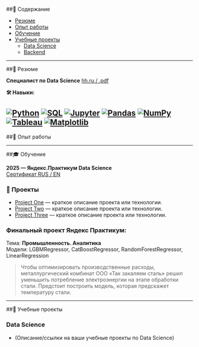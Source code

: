 ##📑 Содержание
- [Резюме](#резюме)
- [Опыт работы](#опыт-работы)
- [Обучение](#обучение)
- [Учебные проекты](#учебные-проекты)
    - [Data Science](#data-science)
    - [Backend](#backend)

---

##📝 Резюме

**Специалист по Data Science**  [hh.ru / .pdf](#) 

**🛠️ Навыки:**

[![Python](https://img.shields.io/badge/-Python-3776AB?style=flat-square&logo=python&logoColor=white)](https://www.python.org/)
[![SQL](https://img.shields.io/badge/-SQL-4479A1?style=flat-square&logo=postgresql&logoColor=white)]()
[![Jupyter](https://img.shields.io/badge/-Jupyter-F37626?style=flat-square&logo=jupyter&logoColor=white)](https://jupyter.org/)
[![Pandas](https://img.shields.io/badge/-Pandas-150458?style=flat-square&logo=pandas&logoColor=white)]()
[![NumPy](https://img.shields.io/badge/-NumPy-013243?style=flat-square&logo=numpy&logoColor=white)]()
[![Tableau](https://img.shields.io/badge/-Tableau-E97627?style=flat-square&logo=tableau&logoColor=white)](https://www.tableau.com/)
[![Matplotlib](https://img.shields.io/badge/-Matplotlib-11557C?style=flat-square&logo=matplotlib&logoColor=white)]()
---

##💼 Опыт работы

---

##🎓 Обучение

**2025 — Яндекс.Практикум Data Science**  
[Сертификат RUS / EN](#)

### 🚀 Проекты

- [Project One](https://github.com/aleks-vinogradov/project-one) — краткое описание проекта или технологии.
- [Project Two](https://github.com/aleks-vinogradov/project-two) — краткое описание проекта или технологии.
- [Project Three](https://github.com/aleks-vinogradov/project-three) — краткое описание проекта или технологии.
  
### Финальный проект Яндекс Практикум:  
Тема: **Промышленность. Аналитика**  
Модели: LGBMRegressor, CatBoostRegressor, RandomForestRegressor, LinearRegression

> Чтобы оптимизировать производственные расходы, металлургический комбинат ООО «Так закаляем сталь» решил уменьшить потребление электроэнергии на этапе обработки стали. Предстоит построить модель, которая предскажет температуру стали.

---

##🧪 Учебные проекты

### Data Science
- (Описание/ссылки на ваши учебные проекты по Data Science)

